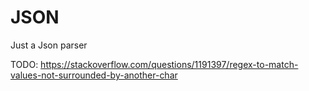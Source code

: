 # JSON

Just a Json parser

TODO:
https://stackoverflow.com/questions/1191397/regex-to-match-values-not-surrounded-by-another-char
